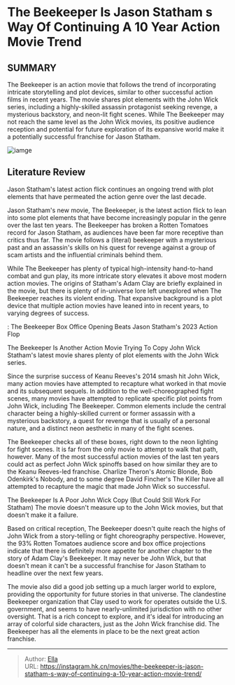 # The Beekeeper Is Jason Statham s Way Of Continuing A 10 Year Action Movie Trend


## SUMMARY 



  The Beekeeper is an action movie that follows the trend of incorporating intricate storytelling and plot devices, similar to other successful action films in recent years.   The movie shares plot elements with the John Wick series, including a highly-skilled assassin protagonist seeking revenge, a mysterious backstory, and neon-lit fight scenes.   While The Beekeeper may not reach the same level as the John Wick movies, its positive audience reception and potential for future exploration of its expansive world make it a potentially successful franchise for Jason Statham.  

![iamge](https://static1.srcdn.com/wordpress/wp-content/uploads/2024/01/jason-statham-as-adam-clay.jpg)

## Literature Review

Jason Statham&#39;s latest action flick continues an ongoing trend with plot elements that have permeated the action genre over the last decade.




Jason Statham&#39;s new movie, The Beekeeper, is the latest action flick to lean into some plot elements that have become increasingly popular in the genre over the last ten years. The Beekeeper has broken a Rotten Tomatoes record for Jason Statham, as audiences have been far more receptive than critics thus far. The movie follows a (literal) beekeeper with a mysterious past and an assassin&#39;s skills on his quest for revenge against a group of scam artists and the influential criminals behind them.




While The Beekeeper has plenty of typical high-intensity hand-to-hand combat and gun play, its more intricate story elevates it above most modern action movies. The origins of Statham&#39;s Adam Clay are briefly explained in the movie, but there is plenty of in-universe lore left unexplored when The Beekeeper reaches its violent ending. That expansive background is a plot device that multiple action movies have leaned into in recent years, to varying degrees of success.

 : The Beekeeper Box Office Opening Beats Jason Statham&#39;s 2023 Action Flop


 The Beekeeper Is Another Action Movie Trying To Copy John Wick 
Statham&#39;s latest movie shares plenty of plot elements with the John Wick series.
          

Since the surprise success of Keanu Reeves&#39;s 2014 smash hit John Wick, many action movies have attempted to recapture what worked in that movie and its subsequent sequels. In addition to the well-choreographed fight scenes, many movies have attempted to replicate specific plot points from John Wick, including The Beekeeper. Common elements include the central character being a highly-skilled current or former assassin with a mysterious backstory, a quest for revenge that is usually of a personal nature, and a distinct neon aesthetic in many of the fight scenes.




The Beekeeper checks all of these boxes, right down to the neon lighting for fight scenes. It is far from the only movie to attempt to walk that path, however. Many of the most successful action movies of the last ten years could act as perfect John Wick spinoffs based on how similar they are to the Keanu Reeves-led franchise. Charlize Theron&#39;s Atomic Blonde, Bob Odenkirk&#39;s Nobody, and to some degree David Fincher&#39;s The Killer have all attempted to recapture the magic that made John Wick so successful.



 The Beekeeper Is A Poor John Wick Copy (But Could Still Work For Statham) 
The movie doesn&#39;t measure up to the John Wick movies, but that doesn&#39;t make it a failure.
         

Based on critical reception, The Beekeeper doesn&#39;t quite reach the highs of John Wick from a story-telling or fight choreography perspective. However, the 93% Rotten Tomatoes audience score and box office projections indicate that there is definitely more appetite for another chapter to the story of Adam Clay&#39;s Beekeeper. It may never be John Wick, but that doesn&#39;t mean it can&#39;t be a successful franchise for Jason Statham to headline over the next few years.




The movie also did a good job setting up a much larger world to explore, providing the opportunity for future stories in that universe. The clandestine Beekeeper organization that Clay used to work for operates outside the U.S. government, and seems to have nearly-unlimited jurisdiction with no other oversight. That is a rich concept to explore, and it&#39;s ideal for introducing an array of colorful side characters, just as the John Wick franchise did. The Beekeeper has all the elements in place to be the next great action franchise.



---

> Author: [Ella](https://instagram.hk.cn/)  
> URL: https://instagram.hk.cn/movies/the-beekeeper-is-jason-statham-s-way-of-continuing-a-10-year-action-movie-trend/  

